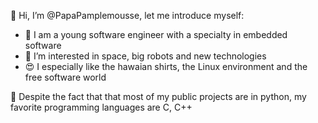👋 Hi, I’m @PapaPamplemousse, let me introduce myself:

- 🌱 I am a young software engineer with a specialty in embedded software 
- 👀 I’m interested in space, big robots and new technologies 
- 😍 I especially like the hawaian shirts, the Linux environment and the free software world


📜 Despite the fact that that most of my public projects are in python, my favorite programming languages are C, C++
